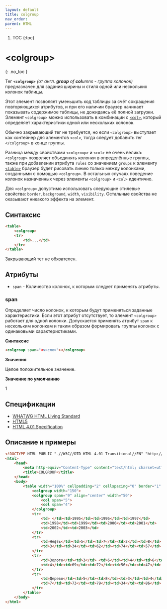 ```yaml
---
layout: default
title: colgroup
nav_order:
parent: HTML
---
```


<!-- prettier-ignore-start -->
1. TOC
{:toc}

# &lt;colgroup&gt;
{: .no_toc }
<!-- prettier-ignore-end -->

Тег **`<colgroup>`** _(от англ. **group** of **col**umns - группа колонок)_ предназначен для задания ширины и стиля одной или нескольких колонок таблицы.

Этот элемент позволяет уменьшить код таблицы за счёт сокращения повторяющихся атрибутов, и при его наличии браузер начинает показывать содержимое таблицы, не дожидаясь её полной загрузки. Элемент `<colgroup>` можно использовать в комбинации с [`<col>`](/html/col/), который определяет характеристики одной или нескольких колонок.

Обычно закрывающий тег не требуется, но если `<colgroup>` выступает как контейнер для элементов `<col>`, тогда следует добавить тег `</colgroup>` в конце группы.

Разница между свойствами `<colgroup>` и `<col>` не очень велика: `<colgroup>` позволяет объединять колонки в определённые группы, также при добавлении атрибута `rules` со значением `groups` к элементу [`<table>`](/html/table/) браузер будет рисовать линию только между колонками, созданными с помощью `<colgroup>`. В остальных случаях поведение колонок назначенных через элементы `<colgroup>` и `<col>` идентично.

Для `<colgroup>` допустимо использовать следующие стилевые свойства: `border`, `background`, `width`, `visibility`. Остальные свойства не оказывают никакого эффекта на элемент.

## Синтаксис

```html
<table>
	<colgroup>
	<tr>
		<td>...</td>
	</tr>
</table>
```

Закрывающий тег не обязателен.

## Атрибуты

- `span` - Количество колонок, к которым следует применять атрибуты.

### span

Определяет число колонок, к которым будут применяться заданные характеристики. Если этот атрибут отсутствует, то элемент `<colgroup>` работает для одной колонки. Допускается применять атрибут `span` к нескольким колонкам и таким образом формировать группы колонок с одинаковыми характеристиками.

**Синтаксис**

```html
<colgroup span="<число>"></colgroup>
```

**Значения**

Целое положительное значение.

**Значение по умолчанию**

1

## Спецификации

- [WHATWG HTML Living Standard](https://html.spec.whatwg.org/multipage/tables.html#the-colgroup-element)
- [HTML5](http://www.w3.org/TR/html5/tabular-data.html#the-colgroup-element)
- [HTML 4.01 Specification](http://www.w3.org/TR/html401/tables.html#edef-COLGROUP)

## Описание и примеры

```html
<!DOCTYPE HTML PUBLIC "-//W3C//DTD HTML 4.01 Transitional//EN" "http://www.w3.org/TR/html4/loose.dtd">
<html>
	<head>
		<meta http-equiv="Content-Type" content="text/html; charset=utf-8">
		<title>COLGROUP</title>
	</head>
	<body>
		<table width="100%" cellpadding="2" cellspacing="0" border="1" rules="groups">
			<colgroup width="150">
			<colgroup span="9" align="center" width="50">
				<col span="5">
				<col span="4">
			</colgroup>
			<tr>
				<td> </td><td>1995</td><td>1996</td><td>1997</td>
				<td>1998</td><td>1999</td><td>2000</td><td>2001</td>
				<td>2002</td><td>2003</td>
			</tr>
			<tr>
				<td>Нефть</td><td>5</td><td>7</td><td>2</td><td>8</td>
				<td>3</td><td>34</td><td>62</td><td>74</td><td>57</td>
			</tr>
			<tr>
				<td>Золото</td><td>3</td> <td>6</td><td>4</td><td>6</td>
				<td>4</td><td>69</td><td>72</td><td>56</td><td>47</td>
			</tr>
			<tr>
				<td>Дерево</td><td>5</td><td>8</td><td>3</td><td>4</td>
				<td>7</td><td>73</td><td>79</td><td>34</td><td>86</td>
			</tr>
		</table>
	</body>
</html>
```

